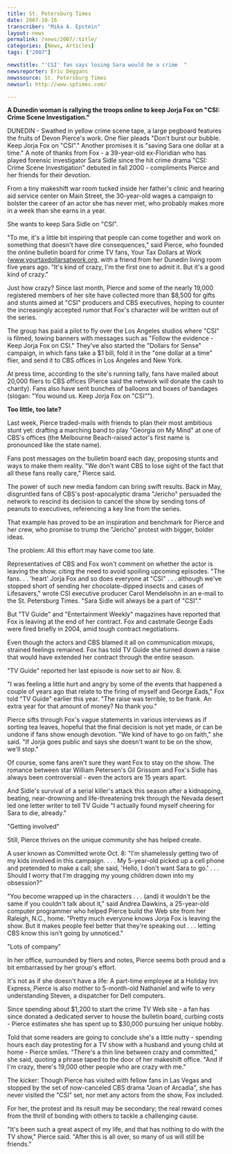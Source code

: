 ```yaml
---
title: St. Petersburg Times
date: 2007-10-16
transcriber: "Mika A. Epstein"
layout: news
permalink: /news/2007/:title/
categories: [News, Articles]
tags: ["2007"]

newstitle: "'CSI' fan says losing Sara would be a crime  "
newsreporter: Eric Deggans
newssource: St. Petersburg Times
newsurl: http://www.sptimes.com/

---
```

**A Dunedin woman is rallying the troops online to keep Jorja Fox on "CSI: Crime Scene Investigation."**

DUNEDIN - Swathed in yellow crime scene tape, a large pegboard features the fruits of Devon Pierce's work. One flier pleads "Don't burst our bubble. Keep Jorja Fox on "CSI"." Another promises it is "saving Sara one dollar at a time." A note of thanks from Fox - a 39-year-old ex-Floridian who has played forensic investigator Sara Sidle since the hit crime drama "CSI: Crime Scene Investigation" debuted in fall 2000 - compliments Pierce and her friends for their devotion.

From a tiny makeshift war room tucked inside her father's clinic and hearing aid service center on Main Street, the 30-year-old wages a campaign to bolster the career of an actor she has never met, who probably makes more in a week than she earns in a year.

She wants to keep Sara Sidle on "CSI".

"To me, it's a little bit inspiring that people can come together and work on something that doesn't have dire consequences," said Pierce, who founded the online bulletin board for crime TV fans, Your Tax Dollars at Work (www.yourtaxdollarsatwork.org, with a friend from her Dunedin living room five years ago. "It's kind of crazy, I'm the first one to admit it. But it's a good kind of crazy."

Just how crazy? Since last month, Pierce and some of the nearly 19,000 registered members of her site have collected more than $8,500 for gifts and stunts aimed at "CSI" producers and CBS executives, hoping to counter the increasingly accepted rumor that Fox's character will be written out of the series.

The group has paid a pilot to fly over the Los Angeles studios where "CSI" is filmed, towing banners with messages such as "Follow the evidence - Keep Jorja Fox on CSI." They've also started the "Dollars for Sense" campaign, in which fans take a $1 bill, fold it in the "one dollar at a time" flier, and send it to CBS offices in Los Angeles and New York.

At press time, according to the site's running tally, fans have mailed about 20,000 fliers to CBS offices (Pierce said the network will donate the cash to charity). Fans also have sent bunches of balloons and boxes of bandages (slogan: "You wound us. Keep Jorja Fox on "CSI"").

**Too little, too late?**

Last week, Pierce traded-mails with friends to plan their most ambitious stunt yet: drafting a marching band to play "Georgia on My Mind" at one of CBS's offices (the Melbourne Beach-raised actor's first name is pronounced like the state name).

Fans post messages on the bulletin board each day, proposing stunts and ways to make them reality. "We don't want CBS to lose sight of the fact that all these fans really care," Pierce said.

The power of such new media fandom can bring swift results. Back in May, disgruntled fans of CBS's post-apocalyptic drama "Jericho" persuaded the network to rescind its decision to cancel the show by sending tons of peanuts to executives, referencing a key line from the series.

That example has proved to be an inspiration and benchmark for Pierce and her crew, who promise to trump the "Jericho" protest with bigger, bolder ideas.

The problem: All this effort may have come too late.

Representatives of CBS and Fox won't comment on whether the actor is leaving the show, citing the need to avoid spoiling upcoming episodes. "The fans. . . 'heart' Jorja Fox and so does everyone at "CSI" . . . although we've stopped short of sending her chocolate-dipped insects and cases of Lifesavers," wrote CSI executive producer Carol Mendelsohn in an e-mail to the St. Petersburg Times. "Sara Sidle will always be a part of "CSI"."

But "TV Guide" and "Entertainment Weekly" magazines have reported that Fox is leaving at the end of her contract. Fox and castmate George Eads were fired briefly in 2004, amid tough contract negotiations.

Even though the actors and CBS blamed it all on communication mixups, strained feelings remained. Fox has told TV Guide she turned down a raise that would have extended her contract through the entire season.

"TV Guide" reported her last episode is now set to air Nov. 8.

"I was feeling a little hurt and angry by some of the events that happened a couple of years ago that relate to the firing of myself and George Eads," Fox told "TV Guide" earlier this year. "The raise was terrible, to be frank. An extra year for that amount of money? No thank you."

Pierce sifts through Fox's vague statements in various interviews as if sorting tea leaves, hopeful that the final decision is not yet made, or can be undone if fans show enough devotion. "We kind of have to go on faith," she said. "If Jorja goes public and says she doesn't want to be on the show, we'll stop."

Of course, some fans aren't sure they want Fox to stay on the show. The romance between star William Petersen's Gil Grissom and Fox's Sidle has always been controversial - even the actors are 15 years apart.

And Sidle's survival of a serial killer's attack this season after a kidnapping, beating, near-drowning and life-threatening trek through the Nevada desert led one letter writer to tell TV Guide "I actually found myself cheering for Sara to die, already."

"Getting involved"

Still, Pierce thrives on the unique community she has helped create.

A user known as Committed wrote Oct. 8: "I'm shamelessly getting two of my kids involved in this campaign. . . . My 5-year-old picked up a cell phone and pretended to make a call; she said, 'Hello, I don't want Sara to go.' . . . Should I worry that I'm dragging my young children down into my obsession?"

"You become wrapped up in the characters . . . (and) it wouldn't be the same if you couldn't talk about it," said Andrea Dawkins, a 25-year-old computer programmer who helped Pierce build the Web site from her Raleigh, N.C., home. "Pretty much everyone knows Jorja Fox is leaving the show. But it makes people feel better that they're speaking out . . . letting CBS know this isn't going by unnoticed."

"Lots of company"

In her office, surrounded by fliers and notes, Pierce seems both proud and a bit embarrassed by her group's effort.

It's not as if she doesn't have a life: A part-time employee at a Holiday Inn Express, Pierce is also mother to 5-month-old Nathaniel and wife to very understanding Steven, a dispatcher for Dell computers.

Since spending about $1,200 to start the crime TV Web site - a fan has since donated a dedicated server to house the bulletin board, curbing costs - Pierce estimates she has spent up to $30,000 pursuing her unique hobby.

Told that some readers are going to conclude she's a little nutty - spending hours each day protesting for a TV show with a husband and young child at home - Pierce smiles. "There's a thin line between crazy and committed," she said, quoting a phrase taped to the door of her makeshift office. "And if I'm crazy, there's 19,000 other people who are crazy with me."

The kicker: Though Pierce has visited with fellow fans in Las Vegas and stopped by the set of now-canceled CBS drama "Joan of Arcadia", she has never visited the "CSI" set, nor met any actors from the show, Fox included.

For her, the protest and its result may be secondary; the real reward comes from the thrill of bonding with others to tackle a challenging cause.

"It's been such a great aspect of my life, and that has nothing to do with the TV show," Pierce said. "After this is all over, so many of us will still be friends."
